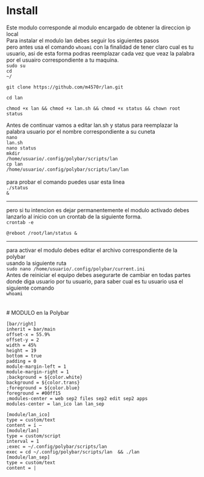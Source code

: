 # Install
Este modulo corresponde al modulo encargado de obtener la direccion ip local
<br>
Para instalar el modulo lan debes seguir los siguientes pasos <br>
pero antes usa el comando <code>whoami</code> con la finalidad de tener claro cual es tu usuario, asi de esta forma podras reemplazar cada vez que veaz la palabra <usuario> por el usuairo correspondiente a tu maquina.<br>
<code>sudo su</code><br>
<code>cd ~/</code><br>
```
git clone https://github.com/m4570r/lan.git

```
<code>cd lan</code><br>

```
chmod +x lan && chmod +x lan.sh && chmod +x status && chown root status
```
Antes de continuar vamos a editar lan.sh y status para reemplazar la palabra usuario por el nombre correspondiente a su cuneta<br>
  <code>nano lan.sh</code><br>
  <code>nano status</code><br>
<code>mkdir /home/usuario/.config/polybar/scripts/lan </code><br>
<code>cp lan /home/usuario/.config/polybar/scripts/lan/lan </code><br>
<br>para probar el comando puedes usar esta linea <br>
<code>./status &</code><br>
<hr>
pero si tu intencion es dejar permanentemente el modulo activado debes lanzarlo al inicio con un crontab de la siguiente forma.<br>
<code>crontab -e</code><br>

```
@reboot /root/lan/status & 

```
<hr>
para activar el modulo debes editar el archivo correspondiente de la polybar<br>
usando la siguiente ruta<br>
<code>sudo nano /home/usuario/.config/polybar/current.ini</code><br>
Antes de reiniciar el equipo debes asegurarte de cambiar en todas partes donde diga usuario por tu usuario, para saber cual es tu usuario usa el siguiente comando <br>
<code>whoami</code><br>
<br><br>
# MODULO en la Polybar

```
[bar/right]
inherit = bar/main
offset-x = 55.9%
offset-y = 2
width = 45%
height = 19
bottom = true
padding = 0
module-margin-left = 1
module-margin-right = 1
;background = ${color.white}
background = ${color.trans}
;foreground = ${color.blue}
foreground = #00ff15
;modules-center = web sep2 files sep2 edit sep2 apps
modules-center = lan_ico lan lan_sep
```
```
[module/lan_ico] 
type = custom/text 
content = ï – 
[module/lan] 
type = custom/script 
interval = 1 
;exec = ~/.config/polybar/scripts/lan 
exec = cd ~/.config/polybar/scripts/lan  && ./lan 
[module/lan_sep] 
type = custom/text 
content = | 
```
